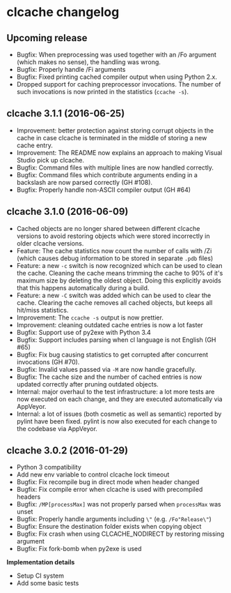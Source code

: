 clcache changelog
=================

## Upcoming release

 * Bugfix: When preprocessing was used together with an /Fo argument (which makes
   no sense), the handling was wrong.
 * Bugfix: Properly handle /Fi arguments
 * Bugfix: Fixed printing cached compiler output when using Python 2.x.
 * Dropped support for caching preprocessor invocations. The number of such
   invocations is now printed in the statistics (`ccache -s`).

## clcache 3.1.1 (2016-06-25)

 * Improvement: better protection against storing corrupt objects in the cache
   in case clcache is terminated in the middle of storing a new cache entry.
 * Improvement: The README now explains an approach to making Visual Studio
   pick up clcache.
 * Bugfix: Command files with multiple lines are now handled correctly.
 * Bugfix: Command files which contribute arguments ending in a backslash are
   now parsed correctly (GH #108).
 * Bugfix: Properly handle non-ASCII compiler output (GH #64)

## clcache 3.1.0 (2016-06-09)

 * Cached objects are no longer shared between different clcache versions to
   avoid restoring objects which were stored incorrectly in older clcache
   versions.
 * Feature: The cache statistics now count the number of calls with /Zi (which
   causes debug information to be stored in separate `.pdb` files)
 * Feature: a new `-c` switch is now recognized which can be used to clean the
   cache. Cleaning the cache means trimming the cache to 90% of it's maximum
   size by deleting the oldest object. Doing this explicitly avoids that this
   happens automatically during a build.
 * Feature: a new `-C` switch was added which can be used to clear the cache.
   Clearing the cache removes all cached objects, but keeps all hit/miss
   statistics.
 * Improvement: The `ccache -s` output is now prettier.
 * Improvement: cleaning outdated cache entries is now a lot faster
 * Bugfix: Support use of py2exe with Python 3.4
 * Bugfix: Support includes parsing when cl language is not English (GH #65)
 * Bugfix: Fix bug causing statistics to get corrupted after concurrent invocations (GH #70).
 * Bugfix: Invalid values passed via `-M` are now handle gracefully.
 * Bugfix: The cache size and the number of cached entries is now updated
   correctly after pruning outdated objects.
 * Internal: major overhaul to the test infrastructure: a lot more tests are
   now executed on each change, and they are executed automatically via
   AppVeyor.
 * Internal: a lot of issues (both cosmetic as well as semantic) reported by
   pylint have been fixed. pylint is now also executed for each change to the
   codebase via AppVeyor.

## clcache 3.0.2 (2016-01-29)

 * Python 3 compatibility
 * Add new env variable to control clcache lock timeout
 * Bugfix: Fix recompile bug in direct mode when header changed
 * Bugfix: Fix compile error when clcache is used with precompiled headers
 * Bugfix: `/MP[processMax]` was not properly parsed when `processMax` was unset
 * Bugfix: Properly handle arguments including `\"` (e.g. `/Fo"Release\"`)
 * Bugfix: Ensure the destination folder exists when copying object
 * Bugfix: Fix crash when using CLCACHE_NODIRECT by restoring missing argument
 * Bugfix: Fix fork-bomb when py2exe is used

**Implementation details**

 * Setup CI system
 * Add some basic tests
